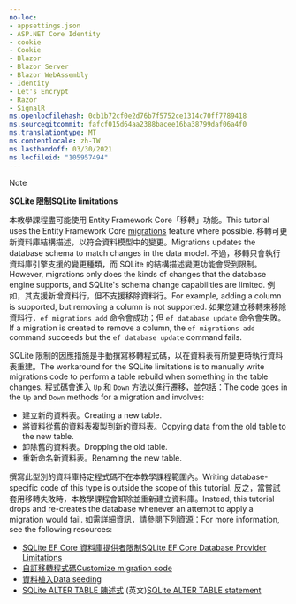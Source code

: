 ```yaml
---
no-loc:
- appsettings.json
- ASP.NET Core Identity
- cookie
- Cookie
- Blazor
- Blazor Server
- Blazor WebAssembly
- Identity
- Let's Encrypt
- Razor
- SignalR
ms.openlocfilehash: 0cb1b72cf0e2d76b7f5752ce1314c70ff7789418
ms.sourcegitcommit: fafcf015d64aa2388bacee16ba38799daf06a4f0
ms.translationtype: MT
ms.contentlocale: zh-TW
ms.lasthandoff: 03/30/2021
ms.locfileid: "105957494"
---
```

> [!NOTE]
> 
> <span data-ttu-id="323b0-101">**SQLite 限制**</span><span class="sxs-lookup"><span data-stu-id="323b0-101">**SQLite limitations**</span></span>
>
> <span data-ttu-id="323b0-102">本教學課程盡可能使用 Entity Framework Core「移轉」[](/ef/core/managing-schemas/migrations/?tabs=dotnet-core-cli)功能。</span><span class="sxs-lookup"><span data-stu-id="323b0-102">This tutorial uses the Entity Framework Core [migrations](/ef/core/managing-schemas/migrations/?tabs=dotnet-core-cli) feature where possible.</span></span> <span data-ttu-id="323b0-103">移轉可更新資料庫結構描述，以符合資料模型中的變更。</span><span class="sxs-lookup"><span data-stu-id="323b0-103">Migrations updates the database schema to match changes in the data model.</span></span> <span data-ttu-id="323b0-104">不過，移轉只會執行資料庫引擎支援的變更種類，而 SQLite 的結構描述變更功能會受到限制。</span><span class="sxs-lookup"><span data-stu-id="323b0-104">However, migrations only does the kinds of changes that the database engine supports, and SQLite's schema change capabilities are limited.</span></span> <span data-ttu-id="323b0-105">例如，其支援新增資料行，但不支援移除資料行。</span><span class="sxs-lookup"><span data-stu-id="323b0-105">For example, adding a column is supported, but removing a column is not supported.</span></span> <span data-ttu-id="323b0-106">如果您建立移轉來移除資料行，`ef migrations add` 命令會成功；但 `ef database update` 命令會失敗。</span><span class="sxs-lookup"><span data-stu-id="323b0-106">If a migration is created to remove a column, the `ef migrations add` command succeeds but the `ef database update` command fails.</span></span> 
>
> <span data-ttu-id="323b0-107">SQLite 限制的因應措施是手動撰寫移轉程式碼，以在資料表有所變更時執行資料表重建。</span><span class="sxs-lookup"><span data-stu-id="323b0-107">The workaround for the SQLite limitations is to manually write migrations code to perform a table rebuild when something in the table changes.</span></span> <span data-ttu-id="323b0-108">程式碼會進入 `Up` 和 `Down` 方法以進行遷移，並包括：</span><span class="sxs-lookup"><span data-stu-id="323b0-108">The code goes in the `Up` and `Down` methods for a migration and involves:</span></span>
>
> * <span data-ttu-id="323b0-109">建立新的資料表。</span><span class="sxs-lookup"><span data-stu-id="323b0-109">Creating a new table.</span></span>
> * <span data-ttu-id="323b0-110">將資料從舊的資料表複製到新的資料表。</span><span class="sxs-lookup"><span data-stu-id="323b0-110">Copying data from the old table to the new table.</span></span>
> * <span data-ttu-id="323b0-111">卸除舊的資料表。</span><span class="sxs-lookup"><span data-stu-id="323b0-111">Dropping the old table.</span></span>
> * <span data-ttu-id="323b0-112">重新命名新資料表。</span><span class="sxs-lookup"><span data-stu-id="323b0-112">Renaming the new table.</span></span>
>
> <span data-ttu-id="323b0-113">撰寫此型別的資料庫特定程式碼不在本教學課程範圍內。</span><span class="sxs-lookup"><span data-stu-id="323b0-113">Writing database-specific code of this type is outside the scope of this tutorial.</span></span> <span data-ttu-id="323b0-114">反之，當嘗試套用移轉失敗時，本教學課程會卸除並重新建立資料庫。</span><span class="sxs-lookup"><span data-stu-id="323b0-114">Instead, this tutorial drops and re-creates the database whenever an attempt to apply a migration would fail.</span></span> <span data-ttu-id="323b0-115">如需詳細資訊，請參閱下列資源：</span><span class="sxs-lookup"><span data-stu-id="323b0-115">For more information, see the following resources:</span></span>
>
> * [<span data-ttu-id="323b0-116">SQLite EF Core 資料庫提供者限制</span><span class="sxs-lookup"><span data-stu-id="323b0-116">SQLite EF Core Database Provider Limitations</span></span>](/ef/core/providers/sqlite/limitations)
> * [<span data-ttu-id="323b0-117">自訂移轉程式碼</span><span class="sxs-lookup"><span data-stu-id="323b0-117">Customize migration code</span></span>](/ef/core/managing-schemas/migrations/#customize-migration-code)
> * [<span data-ttu-id="323b0-118">資料植入</span><span class="sxs-lookup"><span data-stu-id="323b0-118">Data seeding</span></span>](/ef/core/modeling/data-seeding)
> * <span data-ttu-id="323b0-119">[SQLite ALTER TABLE 陳述式](https://sqlite.org/lang_altertable.html) \(英文\)</span><span class="sxs-lookup"><span data-stu-id="323b0-119">[SQLite ALTER TABLE statement](https://sqlite.org/lang_altertable.html)</span></span>